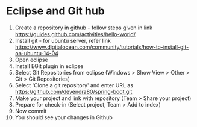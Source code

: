 # Eclipse and Git hub
1. Create a repository in github - follow steps given in link https://guides.github.com/activities/hello-world/
2. Install git - for ubuntu server, refer link https://www.digitalocean.com/community/tutorials/how-to-install-git-on-ubuntu-14-04
3. Open eclipse
4. Install EGit plugin in eclipse
5. Select Git Repositories from eclipse (Windows > Show View > Other > Git > Git Repositories)
6. Select 'Clone a git repository' and enter URL as https://github.com/devendra80/spring-boot.git
7. Make your project and link with repository (Team > Share your project)
8. Prepare for check-in (Select project, Team > Add to index)
9. Now commit
10. You should see your changes in Github

